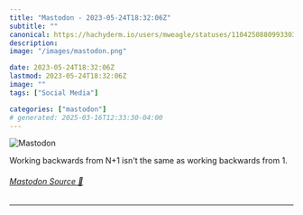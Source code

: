 ```yaml
---
title: "Mastodon - 2023-05-24T18:32:06Z"
subtitle: ""
canonical: https://hachyderm.io/users/mweagle/statuses/110425088099330304
description:
image: "/images/mastodon.png"

date: 2023-05-24T18:32:06Z
lastmod: 2023-05-24T18:32:06Z
image: ""
tags: ["Social Media"]

categories: ["mastodon"]
# generated: 2025-03-16T12:33:30-04:00
---
```

![Mastodon](/images/mastodon.png)

<p>Working backwards from N+1 isn&#39;t the same as working backwards from 1.</p>


###### [Mastodon Source 🐘](https://hachyderm.io/@mweagle/110425088099330304)

___
